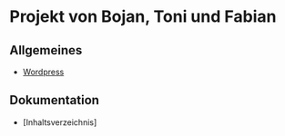 # Projekt von Bojan, Toni und Fabian

## Allgemeines
- [Wordpress](Wordpress.md)

## Dokumentation

- [Inhaltsverzeichnis]
